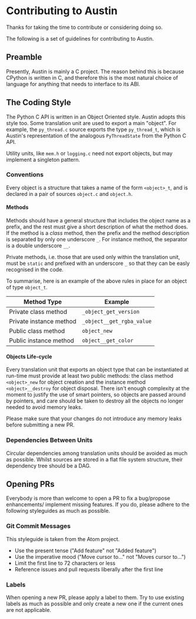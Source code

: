 # Contributing to Austin

Thanks for taking the time to contribute or considering doing so.

The following is a set of guidelines for contributing to Austin.

## Preamble

Presently, Austin is mainly a C project. The reason behind this is because
CPython is written in C, and therefore this is the most natural choice of
language for anything that needs to interface to its ABI.

## The Coding Style

The Python C API is written in an Object Oriented style. Austin adopts this
style too. Some translation unit are used to export a main "object". For
example, the `py_thread.c` source exports the type `py_thread_t`, which is
Austin's representation of the analogous `PyThreadState` from the Python C API.

Utility units, like `mem.h` or `logging.c` need not export objects, but may
implement a singleton pattern.

### Conventions

Every object is a structure that takes a name of the form `<object>_t`, and is
declared in a pair of sources `object.c` and `object.h`.

#### Methods

Methods should have a general structure that includes the object name as a
prefix, and the rest must give a short description of what the method does. If
the method is a _class_ method, then the prefix and the method description is
separated by only one underscore `_`. For instance method, the separator is a
double underscore `__`.

Private methods, i.e. those that are used only within the translation unit,
must be `static` and prefixed with an underscore `_` so that they can be easly
recognised in the code.

To summarise, here is an example of the above rules in place for an object of
type `object_t`.

| Method Type             | Example                   |
| ----------------------- | ------------------------- |
| Private class method    | `_object_get_version`     |
| Private instance method | `_object__get_rgba_value` |
| Public class method     | `object_new`              |
| Public instance method  | `object__get_color`       |


#### Objects Life-cycle

Every translation unit that exports an object type that can be instantiated at
run-time must provide at least two public methods: the class method
`<object>_new` for object creation and the instance method `<object>__destroy`
for object disposal. There isn't enough complexity at the moment to justify the
use of smart pointers, so objects are passed around by pointers, and care should
be taken to destroy all the objects no longer needed to avoid memory leaks.

Please make sure that your changes do not introduce any memory leaks before
submitting a new PR.

### Dependencies Between Units

Circular dependencies among translation units should be avoided as much as
possible. Whilst sources are stored in a flat file system structure, their
dependency tree should be a DAG.


## Opening PRs

Everybody is more than welcome to open a PR to fix a bug/propose enhancements/
implement missing features. If you do, please adhere to the following
styleguides as much as possible.


### Git Commit Messages

This styleguide is taken from the Atom project.

* Use the present tense ("Add feature" not "Added feature")
* Use the imperative mood ("Move cursor to..." not "Moves cursor to...")
* Limit the first line to 72 characters or less
* Reference issues and pull requests liberally after the first line


### Labels

When opening a new PR, please apply a label to them. Try to use existing labels
as much as possible and only create a new one if the current ones are not
applicable.
